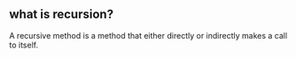 **what is recursion?**
--------------------------------
A recursive method is a method that either directly or indirectly makes a call to
itself. 
